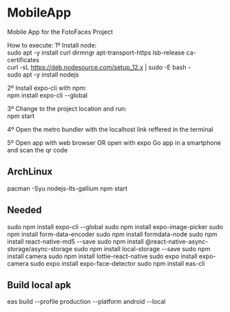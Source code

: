 # MobileApp
Mobile App for the FotoFaces Project

How to execute:
1º Install node:  
sudo apt -y install curl dirmngr apt-transport-https lsb-release ca-certificates  
curl -sL https://deb.nodesource.com/setup_12.x | sudo -E bash -  
sudo apt -y install nodejs

2º Install expo-cli with npm:  
npm install expo-cli --global

3º Change to the project location and run:  
npm start

4º Open the metro bundler with the localhost link reffered in the terminal

5º Open app with web browser OR open with expo Go app in a smartphone and scan the qr code


## ArchLinux
pacman -Syu nodejs-lts-gallium
npm start

## Needed
sudo npm install expo-cli --global
sudo npm install expo-image-picker
sudo npm install form-data-encoder
sudo npm install formdata-node
sudo npm install react-native-md5 --save
sudo npm install @react-native-async-storage/async-storage
sudo npm install local-storage --save
sudo npm install camera
sudo npm install lottie-react-native
sudo expo install expo-camera
sudo expo install expo-face-detector
sudo npm install eas-cli

## Build local apk
eas build --profile production --platform android --local